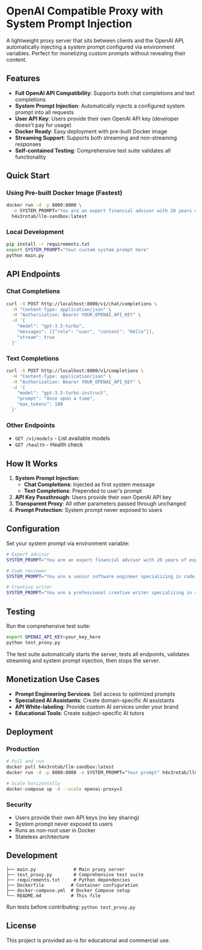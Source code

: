 # OpenAI Compatible Proxy with System Prompt Injection

A lightweight proxy server that sits between clients and the OpenAI API, automatically injecting a system prompt configured via environment variables. Perfect for monetizing custom prompts without revealing their content.

## Features

- **Full OpenAI API Compatibility**: Supports both chat completions and text completions
- **System Prompt Injection**: Automatically injects a configured system prompt into all requests
- **User API Key**: Users provide their own OpenAI API key (developer doesn't pay for usage)
- **Docker Ready**: Easy deployment with pre-built Docker image
- **Streaming Support**: Supports both streaming and non-streaming responses
- **Self-contained Testing**: Comprehensive test suite validates all functionality

## Quick Start

### Using Pre-built Docker Image (Fastest)

```bash
docker run -d -p 8000:8000 \
  -e SYSTEM_PROMPT="You are an expert financial advisor with 20 years of experience." \
  h4x3rotab/llm-sandbox:latest
```

### Local Development

```bash
pip install -r requirements.txt
export SYSTEM_PROMPT="Your custom system prompt here"
python main.py
```

## API Endpoints

### Chat Completions
```bash
curl -X POST http://localhost:8000/v1/chat/completions \
  -H "Content-Type: application/json" \
  -H "Authorization: Bearer YOUR_OPENAI_API_KEY" \
  -d '{
    "model": "gpt-3.5-turbo",
    "messages": [{"role": "user", "content": "Hello"}],
    "stream": true
  }'
```

### Text Completions
```bash
curl -X POST http://localhost:8000/v1/completions \
  -H "Content-Type: application/json" \
  -H "Authorization: Bearer YOUR_OPENAI_API_KEY" \
  -d '{
    "model": "gpt-3.5-turbo-instruct",
    "prompt": "Once upon a time",
    "max_tokens": 100
  }'
```

### Other Endpoints
- `GET /v1/models` - List available models
- `GET /health` - Health check

## How It Works

1. **System Prompt Injection**: 
   - **Chat Completions**: Injected as first system message
   - **Text Completions**: Prepended to user's prompt
2. **API Key Passthrough**: Users provide their own OpenAI API key
3. **Transparent Proxy**: All other parameters passed through unchanged
4. **Prompt Protection**: System prompt never exposed to users

## Configuration

Set your system prompt via environment variable:

```bash
# Expert advisor
SYSTEM_PROMPT="You are an expert financial advisor with 20 years of experience."

# Code reviewer  
SYSTEM_PROMPT="You are a senior software engineer specializing in code reviews."

# Creative writer
SYSTEM_PROMPT="You are a professional creative writer specializing in storytelling."
```

## Testing

Run the comprehensive test suite:

```bash
export OPENAI_API_KEY=your_key_here
python test_proxy.py
```

The test suite automatically starts the server, tests all endpoints, validates streaming and system prompt injection, then stops the server.

## Monetization Use Cases

- **Prompt Engineering Services**: Sell access to optimized prompts
- **Specialized AI Assistants**: Create domain-specific AI assistants  
- **API White-labeling**: Provide custom AI services under your brand
- **Educational Tools**: Create subject-specific AI tutors

## Deployment

### Production
```bash
# Pull and run
docker pull h4x3rotab/llm-sandbox:latest
docker run -d -p 8000:8000 -e SYSTEM_PROMPT="Your prompt" h4x3rotab/llm-sandbox:latest

# Scale horizontally
docker-compose up -d --scale openai-proxy=3
```

### Security
- Users provide their own API keys (no key sharing)
- System prompt never exposed to users
- Runs as non-root user in Docker
- Stateless architecture

## Development

```
├── main.py              # Main proxy server
├── test_proxy.py        # Comprehensive test suite  
├── requirements.txt     # Python dependencies
├── Dockerfile          # Container configuration
├── docker-compose.yml  # Docker Compose setup
└── README.md           # This file
```

Run tests before contributing: `python test_proxy.py`

## License

This project is provided as-is for educational and commercial use.